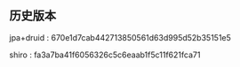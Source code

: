 ## 历史版本

 jpa+druid  : 670e1d7cab442713850561d63d995d52b35151e5

 shiro     : fa3a7ba41f6056326c5c6eaab1f5c11f621fca71
